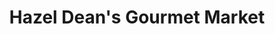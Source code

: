 ---
title: "Hazel Dean's Gourmet Market"
url: /hilton-head-island/hazel-deans-gourmet-market/
shop: Lebensmittel
---